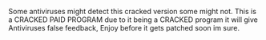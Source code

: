 Some antiviruses might detect this cracked version some might not. This is a CRACKED PAID PROGRAM due to it being a CRACKED program it will give Antiviruses false feedback, Enjoy before it gets patched soon im sure.
